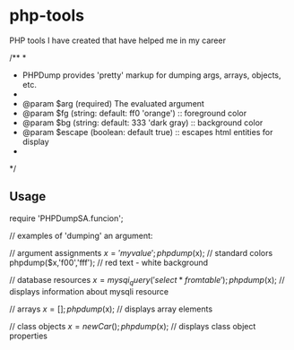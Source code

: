 # php-tools
PHP tools I have created that have helped me in my career

 /**
 *
 * PHPDump provides 'pretty' markup for dumping args, arrays, objects, etc.
 *
 * @param $arg    (required) The evaluated argument
 * @param $fg     (string: default: ff0 'orange')   :: foreground color
 * @param $bg     (string: default: 333 'dark gray) :: background color
 * @param $escape (boolean: default true) :: escapes html entities for display
 *
 */

<h2>Usage</h2>

require 'PHPDumpSA.funcion';

// examples of 'dumping' an argument:

// argument assignments
$x = 'my value';
phpdump($x); // standard colors
phpdump($x,'f00','fff'); // red text - white background

// database resources
$x = mysqi_query('select * from table');
phpdump($x); // displays information about mysqli resource

// arrays
$x = [];
phpdump($x); // displays array elements

// class objects
$x = new Car();
phpdump($x); // displays class object properties
